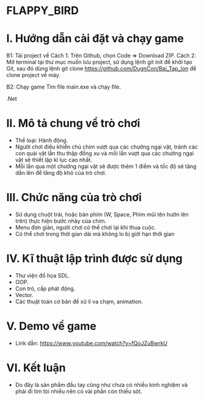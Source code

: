 # FLAPPY_BIRD
# I. Hướng dẫn cài đặt và chạy game
B1: Tải project về
Cách 1: Trên Github, chọn Code => Download ZIP.
Cách 2: Mở terminal tại thư mục muốn lưu project, sử dụng lệnh git init để khởi tạo Git, sau đó dùng lệnh git clone https://github.com/DugnCon/Bai_Tap_lon để clone project về máy.

B2: Chạy game
Tìm file main.exe và chạy file.

.Net

# II. Mô tả chung về trò chơi
- Thể loại: Hành động.
- Người chơi điều khiển chú chim vượt qua các chướng ngại vật, tránh các con quái vật lẫn thu thập đồng xu và mỗi lần vượt qua các chướng ngại vật sẽ thiết lập kỉ lục cao nhất.
- Mỗi lần qua một chướng ngại vật sẽ được thêm 1 điểm và tốc độ sẽ tăng dần lên để tăng độ khó của trò chơi.

# III. Chức năng của trò chơi
- Sử dụng chuột trái, hoặc bàn phím (W, Space, Phím mũi tên hướn lên trên) thực hiện bước nhảy của chim.
- Menu đơn giản, người chơi có thể chơi lại khi thua cuộc.
- Có thể chơi trong thời gian dài mà không lo bị giới hạn thời gian
# IV. Kĩ thuật lập trình được sử dụng
- Thư viện đồ họa SDL.
- OOP.
- Con trỏ, cấp phát động.
- Vector.
- Các thuật toán cơ bản để xử lí va chạm, animation.

# V. Demo về game
- Link dẫn: https://www.youtube.com/watch?v=fQoJZuBwrkU

# VI. Kết luận
- Do đây là sản phẩm đầu tay cũng như chưa có nhiều kinh nghiệm và phải đi tìm tòi nhiều nên có vài phần còn thiếu sót.
